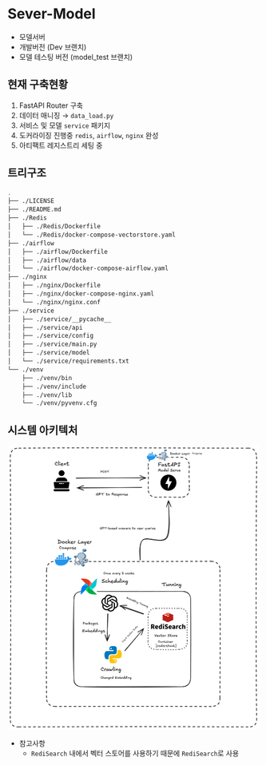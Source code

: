 # Sever-Model

- 모델서버 
- 개발버전 (Dev 브랜치)
- 모델 테스팅 버전 (model_test 브랜치)

## 현재 구축현황 
1. FastAPI Router 구축 
2. 데이터 매니징 → `data_load.py`
3. 서비스 및 모델 `service` 패키지
4. 도커라이징 진행중 `redis`, `airflow`, `nginx` 완성
5. 아티팩트 레지스트리 세팅 중 

## 트리구조

```bash
.
├── ./LICENSE
├── ./README.md
├── ./Redis
│   ├── ./Redis/Dockerfile
│   └── ./Redis/docker-compose-vectorstore.yaml
├── ./airflow
│   ├── ./airflow/Dockerfile
│   ├── ./airflow/data
│   └── ./airflow/docker-compose-airflow.yaml
├── ./nginx
│   ├── ./nginx/Dockerfile
│   ├── ./nginx/docker-compose-nginx.yaml
│   └── ./nginx/nginx.conf
├── ./service
│   ├── ./service/__pycache__
│   ├── ./service/api
│   ├── ./service/config
│   ├── ./service/main.py
│   ├── ./service/model
│   └── ./service/requirements.txt
└── ./venv
    ├── ./venv/bin
    ├── ./venv/include
    ├── ./venv/lib
    └── ./venv/pyvenv.cfg

```

## 시스템 아키텍처 

![그림](.github/image/Architecture.png)

- 참고사항 
  - `RediSearch` 내에서 벡터 스토어를 사용하기 때문에 `RediSearch`로 사용 
